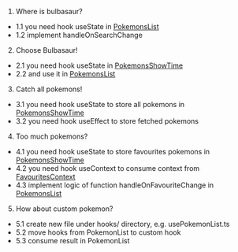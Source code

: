 1. Where is bulbasaur? 
  - 1.1 you need hook useState in [PokemonsList](/components/PokemonsList.tsx)
  - 1.2 implement handleOnSearchChange

2. Choose Bulbasaur!
  - 2.1 you need hook useState in [PokemonsShowTime](/components/PokemonsShowTime.tsx)
  - 2.2 and use it in [PokemonsList](/components/PokemonsList.tsx) 

3. Catch all pokemons!
  - 3.1 you need hook useState to store all pokemons in [PokemonsShowTime](/components/PokemonsShowTime.tsx)
  - 3.2 you need hook useEffect to store fetched pokemons

4. Too much pokemons? 
  - 4.1 you need hook useState to store favourites pokemons in [PokemonsShowTime](/components/PokemonsShowTime.tsx)
  - 4.2 you need hook useContext to consume context from [FavouritesContext](/components/FavouritesContext.tsx)
  - 4.3 implement logic of function handleOnFavouriteChange in [PokemonsList](/components/PokemonsList.tsx) 

5. How about custom pokemon?
  - 5.1 create new file under hooks/ directory, e.g. usePokemonList.ts
   - 5.2 move hooks from PokemonList to custom hook
   - 5.3 consume result in PokemonList
 